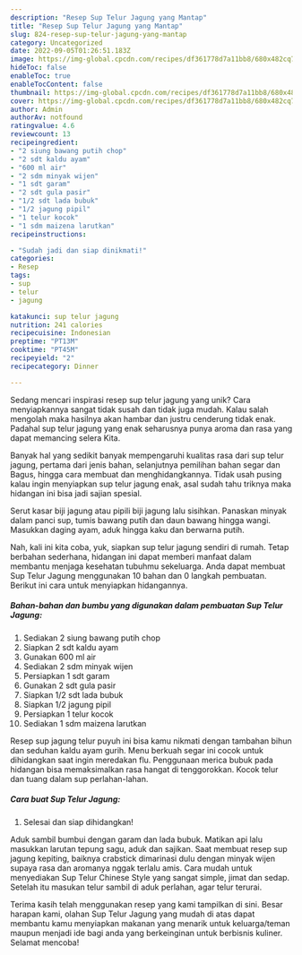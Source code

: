 ```yaml
---
description: "Resep Sup Telur Jagung yang Mantap"
title: "Resep Sup Telur Jagung yang Mantap"
slug: 824-resep-sup-telur-jagung-yang-mantap
category: Uncategorized
date: 2022-09-05T01:26:51.183Z
image: https://img-global.cpcdn.com/recipes/df361778d7a11bb8/680x482cq70/sup-telur-jagung-foto-resep-utama.jpg
hideToc: false
enableToc: true
enableTocContent: false
thumbnail: https://img-global.cpcdn.com/recipes/df361778d7a11bb8/680x482cq70/sup-telur-jagung-foto-resep-utama.jpg
cover: https://img-global.cpcdn.com/recipes/df361778d7a11bb8/680x482cq70/sup-telur-jagung-foto-resep-utama.jpg
author: Admin
authorAv: notfound
ratingvalue: 4.6
reviewcount: 13
recipeingredient:
- "2 siung bawang putih chop"
- "2 sdt kaldu ayam"
- "600 ml air"
- "2 sdm minyak wijen"
- "1 sdt garam"
- "2 sdt gula pasir"
- "1/2 sdt lada bubuk"
- "1/2 jagung pipil"
- "1 telur kocok"
- "1 sdm maizena larutkan"
recipeinstructions:

- "Sudah jadi dan siap dinikmati!"
categories:
- Resep
tags:
- sup
- telur
- jagung

katakunci: sup telur jagung 
nutrition: 241 calories
recipecuisine: Indonesian
preptime: "PT13M"
cooktime: "PT45M"
recipeyield: "2"
recipecategory: Dinner

---
```





Sedang mencari inspirasi resep sup telur jagung yang unik? Cara menyiapkannya sangat tidak susah dan tidak juga mudah. Kalau salah mengolah maka hasilnya akan hambar dan justru cenderung tidak enak. Padahal sup telur jagung yang enak seharusnya punya aroma dan rasa yang dapat memancing selera Kita.





Banyak hal yang sedikit banyak mempengaruhi kualitas rasa dari sup telur jagung, pertama dari jenis bahan, selanjutnya pemilihan bahan segar dan Bagus, hingga cara membuat dan menghidangkannya. Tidak usah pusing kalau ingin menyiapkan sup telur jagung enak,      asal sudah tahu triknya maka hidangan ini bisa jadi sajian spesial.














Serut kasar biji jagung atau pipili biji jagung lalu sisihkan. Panaskan minyak dalam panci sup, tumis bawang putih dan daun bawang hingga wangi. Masukkan daging ayam, aduk hingga kaku dan berwarna putih.






Nah, kali ini kita coba, yuk, siapkan sup telur jagung sendiri di rumah. Tetap berbahan sederhana, hidangan ini dapat memberi manfaat dalam membantu menjaga kesehatan tubuhmu sekeluarga. Anda dapat membuat Sup Telur Jagung menggunakan 10 bahan dan 0 langkah pembuatan. Berikut ini cara untuk menyiapkan hidangannya.

<!--inarticleads1-->

##### Bahan-bahan dan bumbu yang digunakan dalam pembuatan Sup Telur Jagung:

1. Sediakan 2 siung bawang putih chop
1. Siapkan 2 sdt kaldu ayam
1. Gunakan 600 ml air
1. Sediakan 2 sdm minyak wijen
1. Persiapkan 1 sdt garam
1. Gunakan 2 sdt gula pasir
1. Siapkan 1/2 sdt lada bubuk
1. Siapkan 1/2 jagung pipil
1. Persiapkan 1 telur kocok
1. Sediakan 1 sdm maizena larutkan


Resep sup jagung telur puyuh ini bisa kamu nikmati dengan tambahan bihun dan seduhan kaldu ayam gurih. Menu berkuah segar ini cocok untuk dihidangkan saat ingin meredakan flu. Penggunaan merica bubuk pada hidangan bisa memaksimalkan rasa hangat di tenggorokkan. Kocok telur dan tuang dalam sup perlahan-lahan. 

<!--inarticleads2-->

##### Cara buat Sup Telur Jagung:


1. Selesai dan siap dihidangkan!

Aduk sambil bumbui dengan garam dan lada bubuk. Matikan api lalu masukkan larutan tepung sagu, aduk dan sajikan. Saat membuat resep sup jagung kepiting, baiknya crabstick dimarinasi dulu dengan minyak wijen supaya rasa dan aromanya nggak terlalu amis. Cara mudah untuk menyediakan Sup Telur Chinese Style yang sangat simple, jimat dan sedap. Setelah itu masukan telur sambil di aduk perlahan, agar telur terurai. 

Terima kasih telah menggunakan resep yang kami tampilkan di sini. Besar harapan kami, olahan Sup Telur Jagung yang mudah di atas dapat membantu kamu menyiapkan makanan yang menarik untuk keluarga/teman maupun menjadi ide bagi anda yang berkeinginan untuk berbisnis kuliner. Selamat mencoba!
